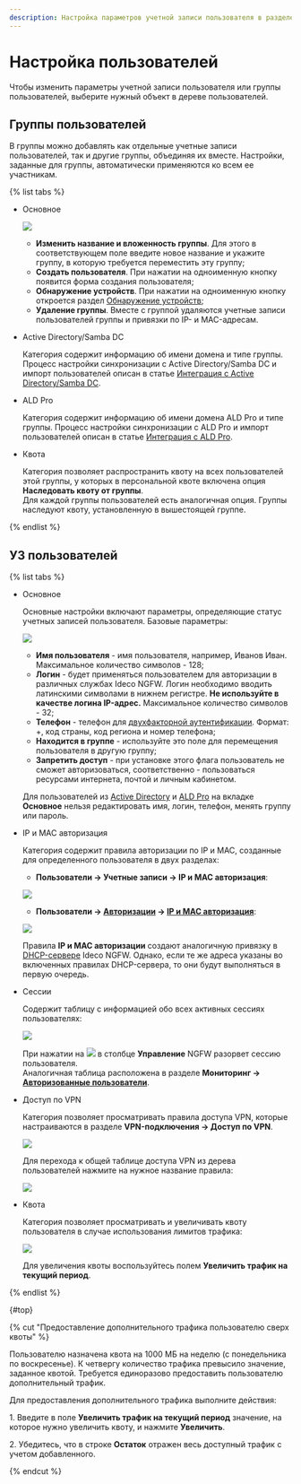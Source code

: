 ```yaml
---
description: Настройка параметров учетной записи пользователя в разделе Пользователи -> Учетные записи.
---
```


# Настройка пользователей

Чтобы изменить параметры учетной записи пользователя или группы пользователей, выберите нужный объект в дереве пользователей. 

## Группы пользователей

В группы можно добавлять как отдельные учетные записи пользователей, так и другие группы, объединяя их вместе. Настройки, заданные для группы, автоматически применяются ко всем ее участникам.

{% list tabs %}

- Основное

    ![](../../../../_images/tree5.png)

    * **Изменить название и вложенность группы**. Для этого в соответствующем поле введите новое название и укажите группу, в которую требуется переместить эту группу;
    * **Создать пользователя**. При нажатии на одноименную кнопку появится форма создания пользователя;
    * **Обнаружение устройств**. При нажатии на одноименную кнопку откроется раздел [Обнаружение устройств](../../../../ngfw/settings/users/device-discovery.md);
    * **Удаление группы**. Вместе с группой удаляются учетные записи пользователей группы и привязки по IP- и MAC-адресам.

- Active Directory/Samba DC

    Категория содержит информацию об имени домена и типе группы. Процесс настройки синхронизации с Active Directory/Samba DC и импорт пользователей описан в статье [Интеграция с Active Directory/Samba DC](../../../../ngfw/settings/users/active-directory/).

- ALD Pro

    Категория содержит информацию об имени домена ALD Pro и типе группы. Процесс настройки синхронизации с ALD Pro и импорт пользователей описан в статье [Интеграция с ALD Pro](../../../../ngfw/settings/users/ald-pro.md). 

- Квота

    Категория позволяет распространить квоту на всех пользователей этой группы, у которых в персональной квоте включена опция **Наследовать квоту от группы**.\
    Для каждой группы пользователей есть аналогичная опция. Группы наследуют квоту, установленную в вышестоящей группе.

{% endlist %}

## УЗ пользователей

{% list tabs %}

- Основное

    Основные настройки включают параметры, определяющие статус учетных записей пользователя. Базовые параметры:

    ![](../../../../_images/tree6.png)

    * **Имя пользователя** - имя пользователя, например, Иванов Иван. Максимальное количество символов - 128;
    * **Логин** - будет применяться пользователем для авторизации в различных службах Ideco NGFW. Логин необходимо вводить латинскими символами в нижнем регистре. **Не используйте в качестве логина IP-адрес.** Максимальное количество символов - 32;
    * **Телефон** - телефон для [двухфакторной аутентификации](../../../../ngfw/settings/users/two-factor-authentication.md). Формат: +, код страны, код региона и номер телефона;
    * **Находится в группе** - используйте это поле для перемещения пользователя в другую группу;
    * **Запретить доступ** - при установке этого флага пользователь не сможет авторизоваться, соответственно - пользоваться ресурсами интернета, почтой и личным кабинетом.

    Для пользователей из [Active Directory](../../../../ngfw/settings/users/active-directory/README.md) и [ALD Pro](../../../../ngfw/settings/users/ald-pro.md) на вкладке **Основное** нельзя редактировать имя, логин, телефон, менять группу или пароль.

- IP и MAC авторизация

    Категория содержит правила авторизации по IP и MAC, созданные для определенного пользователя в двух разделах:

    * **Пользователи -> Учетные записи -> IP и MAC авторизация**:

    ![](../../../../_images/tree7.png)

    * **Пользователи -> [Авторизации](../../../../ngfw/settings/users/authorization/README.md) -> [IP и MAC авторизация](../../../../ngfw/settings/users/authorization/ip-and-mac-authorization/README.md)**:

    ![](../../../../_images/tree8.png)

    Правила **IP и MAC авторизации** создают аналогичную привязку в [DHCP-сервере](../../../../ngfw/settings/services/dhcp.md) Ideco NGFW. Однако, если те же адреса указаны во включенных правилах DHCP-сервера, то они будут выполняться в первую очередь.

- Сессии

    Содержит таблицу с информацией обо всех активных сессиях пользователях:

    ![](../../../../_images/tree9.png)

    При нажатии на ![](../../../../_images/icon-cross.png) в столбце **Управление** NGFW разорвет сессию пользователя.\
    Аналогичная таблица расположена в разделе **Мониторинг ->** [**Авторизованные пользователи**](../../../../ngfw/settings/monitor/authorized-users.md).

- Доступ по VPN

    Категория позволяет просматривать правила доступа VPN, которые настраиваются в разделе **VPN-подключения -> Доступ по VPN**.

    ![](../../../../_images/vpn-authorization7.png)

    Для перехода к общей таблице доступа VPN из дерева пользователей нажмите на нужное название правила:

    ![](../../../../_images/tree7.gif)

- Квота

    Категория позволяет просматривать и увеличивать квоту пользователя в случае использования лимитов трафика:

    ![](../../../../_images/tree10.png)

    Для увеличения квоты воспользуйтесь полем **Увеличить трафик на текущий период**.

{% endlist %}

{#top}

{% cut "Предоставление дополнительного трафика пользователю сверх квоты" %}

Пользователю назначена квота на 1000 МБ на неделю (с понедельника по воскресенье). К четвергу количество трафика превысило значение, заданное квотой. Требуется единоразово предоставить пользователю дополнительный трафик.

Для предоставления дополнительного трафика выполните действия:

1\. Введите в поле **Увеличить трафик на текущий период** значение, на которое нужно увеличить квоту, и нажмите **Увеличить**.

2\. Убедитесь, что в строке **Остаток** отражен весь доступный трафик с учетом добавленного.

{% endcut %}

